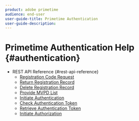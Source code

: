```yaml
---
product: adobe primetime
audience: end-user
user-guide-title: Primetime Authentication
user-guide-description: 
---
```


# Primetime Authentication Help {#authentication}

+ REST API Reference {#rest-api-reference}
  + [Registration Code Request](/help/authentication/registration-code-request.md)
  + [Return Registration Record](/help/authentication/return-registration-record.md)
  + [Delete Registration Record](/help/authentication/delete-registration-record.md)
  + [Provide MVPD List](/help/authentication/provide-mvpd-list.md)
  + [Initiate Authentication](/help/authentication/initiate-authentication.md)
  + [Check Authentication Token](/help/authentication/check-authentication-token.md)
  + [Retrieve Authentication Token](/help/authentication/retrieve-authentication-token.md)
  + [Initiate Authorization](/help/authentication/initiate-authorization.md)
 <!-- > + Retrieve Authorization Token
  + Obtain Short Media Token
  + Check Authentication Flow by Second Screen App
  + Retrieve List of Preauthorized Resources
  + Retrieve List of Preauthorized Resources by Second Screen Web App
  + Logout
  + User Metadata
  + Retrieve profile-request
  + Token exchange
  + Free Preview for Temp Pass and Promotional Temp Pass -->

